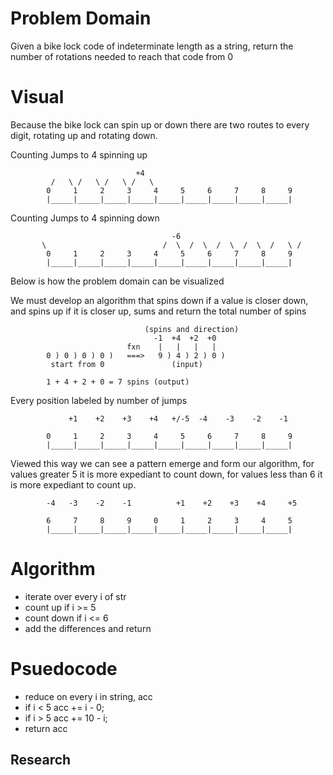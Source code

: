 # Problem Domain
Given a bike lock code of indeterminate length as a string, return the number of rotations needed to reach that code from 0
# Visual
Because the bike lock can spin up or down there are two routes to every digit, rotating up and rotating down.

Counting Jumps to 4 spinning up

                                +4
             /   \ /   \ /   \ /   \ 
            0     1     2     3     4     5     6     7     8     9
            |_____|_____|_____|_____|_____|_____|_____|_____|_____|

Counting Jumps to 4 spinning down

                                        -6                
           \                          /  \  /  \  /  \  /  \  /   \ /
            0     1     2     3     4     5     6     7     8     9
            |_____|_____|_____|_____|_____|_____|_____|_____|_____|

Below is how the problem domain can be visualized

We must develop an algorithm that spins down if a value is closer down, and spins up if it is closer up, sums and return the total number of spins

                                  (spins and direction)
                                    -1  +4  +2  +0  
                              fxn    |   |   |   |
            0 ) 0 ) 0 ) 0 )   ===>   9 ) 4 ) 2 ) 0 )
             start from 0               (input)
                 
            1 + 4 + 2 + 0 = 7 spins (output)
            
Every position labeled by number of jumps
               
                 +1    +2    +3    +4   +/-5  -4    -3    -2    -1     

            0     1     2     3     4     5     6     7     8     9
            |_____|_____|_____|_____|_____|_____|_____|_____|_____|

Viewed this way we can see a pattern emerge and form our algorithm, for values greater 5 it is more expediant to count down, for values less than 6 it is more expediant to count up. 

            -4   -3    -2    -1          +1    +2    +3    +4     +5 
 
            6     7     8     9     0     1     2     3     4     5     
            |_____|_____|_____|_____|_____|_____|_____|_____|_____|

# Algorithm
* iterate over every i of str
* count up if i >= 5
* count down if i <= 6
* add the differences and return

# Psuedocode
* reduce on every i in string, acc
* if i < 5 acc += i - 0;
* if i > 5 acc += 10 - i;
* return acc
## Research
